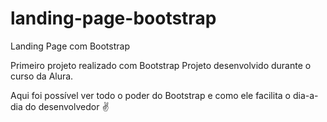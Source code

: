 # landing-page-bootstrap
Landing Page com Bootstrap

Primeiro projeto realizado com Bootstrap
Projeto desenvolvido durante o curso da Alura.

Aqui foi possível ver todo o poder do Bootstrap e como ele facilita o dia-a-dia do desenvolvedor ✌
